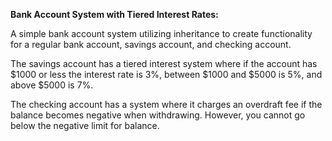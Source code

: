 **Bank Account System with Tiered Interest Rates:**

A simple bank account system utilizing inheritance to create functionality for a regular bank account, savings account, and checking account.

The savings account has a tiered interest system where if the account has $1000 or less the interest rate is 3%, 
between $1000 and $5000 is 5%, and above $5000 is 7%.

The checking account has a system where it charges an overdraft fee if the balance becomes negative when withdrawing. However, you cannot go below the negative limit for balance.
